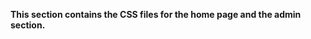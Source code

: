 ********************This section contains the CSS files for the home page and the admin section.********************